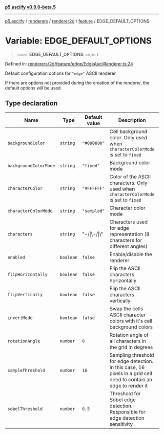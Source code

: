 [**p5.asciify v0.9.0-beta.5**](../../../../../../../../README.md)

***

[p5.asciify](../../../../../../../../README.md) / [renderers](../../../../../README.md) / [renderer2d](../../../README.md) / [feature](../README.md) / EDGE\_DEFAULT\_OPTIONS

# Variable: EDGE\_DEFAULT\_OPTIONS

> `const` **EDGE\_DEFAULT\_OPTIONS**: `object`

Defined in: [renderers/2d/feature/edge/EdgeAsciiRenderer.ts:24](https://github.com/humanbydefinition/p5.asciify/blob/72321c3efb20e586522e95711ebe51cc0ce11317/src/lib/renderers/2d/feature/edge/EdgeAsciiRenderer.ts#L24)

Default configuration options for `"edge"` ASCII renderer. 

If there are options not provided during the creation of the renderer, the default options will be used.

## Type declaration

| Name | Type | Default value | Description | Defined in |
| ------ | ------ | ------ | ------ | ------ |
| <a id="backgroundcolor"></a> `backgroundColor` | `string` | `"#000000"` | Cell background color. Only used when `characterColorMode` is set to `fixed` | [renderers/2d/feature/edge/EdgeAsciiRenderer.ts:34](https://github.com/humanbydefinition/p5.asciify/blob/72321c3efb20e586522e95711ebe51cc0ce11317/src/lib/renderers/2d/feature/edge/EdgeAsciiRenderer.ts#L34) |
| <a id="backgroundcolormode"></a> `backgroundColorMode` | `string` | `"fixed"` | Background color mode | [renderers/2d/feature/edge/EdgeAsciiRenderer.ts:36](https://github.com/humanbydefinition/p5.asciify/blob/72321c3efb20e586522e95711ebe51cc0ce11317/src/lib/renderers/2d/feature/edge/EdgeAsciiRenderer.ts#L36) |
| <a id="charactercolor"></a> `characterColor` | `string` | `"#FFFFFF"` | Color of the ASCII characters. Only used when `characterColorMode` is set to `fixed` | [renderers/2d/feature/edge/EdgeAsciiRenderer.ts:30](https://github.com/humanbydefinition/p5.asciify/blob/72321c3efb20e586522e95711ebe51cc0ce11317/src/lib/renderers/2d/feature/edge/EdgeAsciiRenderer.ts#L30) |
| <a id="charactercolormode"></a> `characterColorMode` | `string` | `"sampled"` | Character color mode | [renderers/2d/feature/edge/EdgeAsciiRenderer.ts:32](https://github.com/humanbydefinition/p5.asciify/blob/72321c3efb20e586522e95711ebe51cc0ce11317/src/lib/renderers/2d/feature/edge/EdgeAsciiRenderer.ts#L32) |
| <a id="characters"></a> `characters` | `string` | "-/\|\\-/\|\\" | Characters used for edge representation (8 characters for different angles) | [renderers/2d/feature/edge/EdgeAsciiRenderer.ts:28](https://github.com/humanbydefinition/p5.asciify/blob/72321c3efb20e586522e95711ebe51cc0ce11317/src/lib/renderers/2d/feature/edge/EdgeAsciiRenderer.ts#L28) |
| <a id="enabled"></a> `enabled` | `boolean` | `false` | Enable/disable the renderer | [renderers/2d/feature/edge/EdgeAsciiRenderer.ts:26](https://github.com/humanbydefinition/p5.asciify/blob/72321c3efb20e586522e95711ebe51cc0ce11317/src/lib/renderers/2d/feature/edge/EdgeAsciiRenderer.ts#L26) |
| <a id="fliphorizontally"></a> `flipHorizontally` | `boolean` | `false` | Flip the ASCII characters horizontally | [renderers/2d/feature/edge/EdgeAsciiRenderer.ts:46](https://github.com/humanbydefinition/p5.asciify/blob/72321c3efb20e586522e95711ebe51cc0ce11317/src/lib/renderers/2d/feature/edge/EdgeAsciiRenderer.ts#L46) |
| <a id="flipvertically"></a> `flipVertically` | `boolean` | `false` | Flip the ASCII characters vertically | [renderers/2d/feature/edge/EdgeAsciiRenderer.ts:48](https://github.com/humanbydefinition/p5.asciify/blob/72321c3efb20e586522e95711ebe51cc0ce11317/src/lib/renderers/2d/feature/edge/EdgeAsciiRenderer.ts#L48) |
| <a id="invertmode"></a> `invertMode` | `boolean` | `false` | Swap the cells ASCII character colors with it's cell background colors | [renderers/2d/feature/edge/EdgeAsciiRenderer.ts:38](https://github.com/humanbydefinition/p5.asciify/blob/72321c3efb20e586522e95711ebe51cc0ce11317/src/lib/renderers/2d/feature/edge/EdgeAsciiRenderer.ts#L38) |
| <a id="rotationangle"></a> `rotationAngle` | `number` | `0` | Rotation angle of all characters in the grid in degrees | [renderers/2d/feature/edge/EdgeAsciiRenderer.ts:44](https://github.com/humanbydefinition/p5.asciify/blob/72321c3efb20e586522e95711ebe51cc0ce11317/src/lib/renderers/2d/feature/edge/EdgeAsciiRenderer.ts#L44) |
| <a id="samplethreshold"></a> `sampleThreshold` | `number` | `16` | Sampling threshold for edge detection. In this case, 16 pixels in a grid cell need to contain an edge to render it | [renderers/2d/feature/edge/EdgeAsciiRenderer.ts:42](https://github.com/humanbydefinition/p5.asciify/blob/72321c3efb20e586522e95711ebe51cc0ce11317/src/lib/renderers/2d/feature/edge/EdgeAsciiRenderer.ts#L42) |
| <a id="sobelthreshold"></a> `sobelThreshold` | `number` | `0.5` | Threshold for Sobel edge detection. Responsible for edge detection sensitivity | [renderers/2d/feature/edge/EdgeAsciiRenderer.ts:40](https://github.com/humanbydefinition/p5.asciify/blob/72321c3efb20e586522e95711ebe51cc0ce11317/src/lib/renderers/2d/feature/edge/EdgeAsciiRenderer.ts#L40) |
